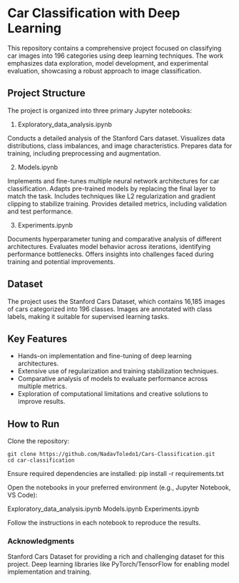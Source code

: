 # Car Classification with Deep Learning

This repository contains a comprehensive project focused on classifying car images into 196 categories using deep learning techniques. The work emphasizes data exploration, model development, and experimental evaluation, showcasing a robust approach to image classification.

## Project Structure
The project is organized into three primary Jupyter notebooks:

1. Exploratory_data_analysis.ipynb

Conducts a detailed analysis of the Stanford Cars dataset.
Visualizes data distributions, class imbalances, and image characteristics.
Prepares data for training, including preprocessing and augmentation.

2. Models.ipynb

Implements and fine-tunes multiple neural network architectures for car classification.
Adapts pre-trained models by replacing the final layer to match the task.
Includes techniques like L2 regularization and gradient clipping to stabilize training.
Provides detailed metrics, including validation and test performance.

3. Experiments.ipynb

Documents hyperparameter tuning and comparative analysis of different architectures.
Evaluates model behavior across iterations, identifying performance bottlenecks.
Offers insights into challenges faced during training and potential improvements.

## Dataset
The project uses the Stanford Cars Dataset, which contains 16,185 images of cars categorized into 196 classes. Images are annotated with class labels, making it suitable for supervised learning tasks.

## Key Features
- Hands-on implementation and fine-tuning of deep learning architectures.
- Extensive use of regularization and training stabilization techniques.
- Comparative analysis of models to evaluate performance across multiple metrics.
- Exploration of computational limitations and creative solutions to improve results.

## How to Run
Clone the repository:

    git clone https://github.com/NadavToledo1/Cars-Classification.git  
    cd car-classification  
Ensure required dependencies are installed:
    pip install -r requirements.txt  

Open the notebooks in your preferred environment (e.g., Jupyter Notebook, VS Code):

Exploratory_data_analysis.ipynb
Models.ipynb
Experiments.ipynb

Follow the instructions in each notebook to reproduce the results.


### Acknowledgments
Stanford Cars Dataset for providing a rich and challenging dataset for this project.
Deep learning libraries like PyTorch/TensorFlow for enabling model implementation and training.
